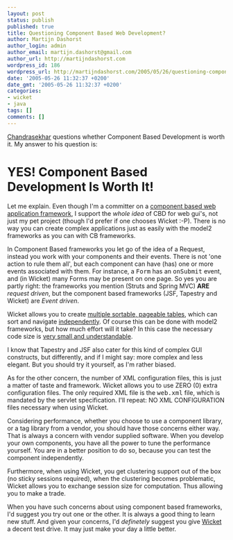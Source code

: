```yaml
---
layout: post
status: publish
published: true
title: Questioning Component Based Web Development?
author: Martijn Dashorst
author_login: admin
author_email: martijn.dashorst@gmail.com
author_url: http://martijndashorst.com
wordpress_id: 186
wordpress_url: http://martijndashorst.com/2005/05/26/questioning-component-based-web-development/
date: '2005-05-26 11:32:37 +0200'
date_gmt: '2005-05-26 11:32:37 +0200'
categories:
- wicket
- java
tags: []
comments: []
---
```

<p><a href="http://jroller.com/page/chandrasekhar_s">Chandrasekhar</a> questions whether Component Based Development is worth it. My answer to his question is:</p>
<h1>YES! Component Based Development Is Worth It!</h1>
<p>Let me explain. Even though I'm a committer on a <a href="http://wicket.sf.net" title="Wicket">component based web application framework</a>, I support the <em>whole idea</em> of CBD for web gui's, not just my pet project (though I'd prefer if one chooses Wicket :-P). There is no way you can create complex applications just as easily with the model2 frameworks as you can with CB frameworks.</p>
<p>In Component Based frameworks you let go of the idea of a Request, instead you work with your components and their events. There is not 'one action to rule them all', but each component can have (has) one or more events associated with them. For instance, a <tt>Form</tt> has an <tt>onSubmit</tt> event, and (in Wicket) many Forms may be present on one page. So yes you are partly right: the frameworks you mention (Struts and Spring MVC) <strong>ARE</strong> <em>request driven</em>, but the component based frameworks (JSF, Tapestry and Wicket) are <em>Event driven</em>.</p>
<p>Wicket allows you to create <a href="http://www.wicket-library.com/wicket-examples/displaytag">multiple sortable, pageable tables</a>, which can sort and navigate <a href="http://www.wicket-library.com/wicket-examples/displaytag?bookmarkablePage=wicket.examples.displaytag.ExampleTwoTables">independently</a>. Of course this can be done with model2 frameworks, but how much effort will it take? In this case the necessary code size is <a href="http://cvs.sourceforge.net/viewcvs.py/wicket/wicket-examples/src/java/wicket/examples/displaytag/ExampleTwoTables.java?rev=1.3&view=auto">very small and understandable</a>.</p>
<p>I know that Tapestry and JSF also cater for this kind of complex GUI constructs, but differently, and if I might say: more complex and less elegant. But you should try it yourself, as I'm rather biased.</p>
<p>As for the other concern, the number of XML configuration files, this is just a matter of taste and framework. Wicket allows you to use ZERO (0) extra configuration files. The only required XML file is the <tt>web.xml</tt> file, which is mandated by the servlet specification. I'll repeat: NO XML CONFIGURATION files necessary when using Wicket.</p>
<p>Considering performance, whether you choose to use a component library, or a tag library from a vendor, you should have those concerns either way. That is always a concern with vendor supplied software. When you develop your own components, you have all the power to tune the performance yourself. You are in a better position to do so, because you can test the component independently.</p>
<p>
Furthermore, when using Wicket, you get clustering support out of the box (no sticky sessions required), when the clustering becomes problematic, Wicket allows you to exchange session size for computation. Thus allowing you to make a trade.</p>
<p>When you have such concerns about using component based frameworks, I'd suggest you try out one or the other. It is always a good thing to learn new stuff. And given your concerns, I'd <em>definetely</em> suggest you give <a href="http://wicket.sf.net">Wicket</a> a decent test drive. It may just make your day a little better.</p>
